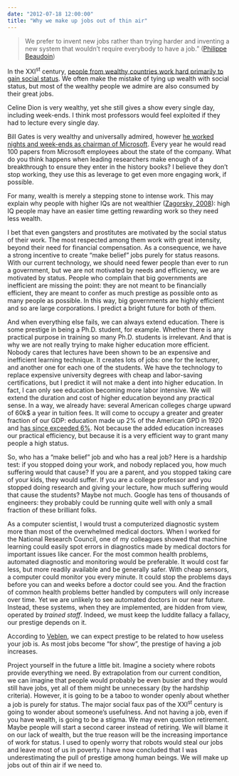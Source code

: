 ```yaml
---
date: "2012-07-18 12:00:00"
title: "Why we make up jobs out of thin air"
---
```




> We prefer to invent new jobs rather than trying harder and inventing a new system that wouldn&rsquo;t require everybody to have a job.&rdquo; ([Philippe Beaudoin](https://plus.google.com/+PhilippeBeaudoin/posts/2MVoo5KG1eP))


In the XXI<sup>st</sup> century, [people from wealthy countries work hard primarily to gain social status](/lemire/blog/2011/03/07/jobless-recovery-the-luddite-fallacy-and-the-4-hour-workweek/). We often make the mistake of tying up wealth with social status, but most of the wealthy people we admire are also consumed by their great jobs.

Celine Dion is very wealthy, yet she still gives a show every single day, including week-ends. I think most professors would feel exploited if they had to lecture every single day.

Bill Gates is very wealthy and universally admired, however [he worked nights and week-ends as chairman of Microsoft](http://money.cnn.com/2006/03/30/news/newsmakers/gates_howiwork_fortune/). Every year he would read 100&nbsp;papers from Microsoft employees about the state of the company.
What do you think happens when leading researchers make enough of a breakthrough to ensure they enter in the history books? I believe they don&rsquo;t stop working, they use this as leverage to get even more engaging work, if possible.

For many, wealth is merely a stepping stone to intense work. This may explain why people with higher IQs are not wealthier ([Zagorsky, 2008](http://www.sciencedirect.com/science/article/pii/S0160289607000219)): high IQ people may have an easier time getting rewarding work so they need less wealth.

I bet that even gangsters and prostitutes are motivated by the social status of their work. The most respected among them work with great intensity, beyond their need for financial compensation.
As a consequence, we have a strong incentive to create &ldquo;make belief&rdquo; jobs purely for status reasons. With our current technology, we should need fewer people than ever to run a government, but we are not motivated by needs and efficiency, we are motivated by status. People who complain that big governments are inefficient are missing the point: they are not meant to be financially efficient, they are meant to confer as much prestige as possible onto as many people as possible. In this way, big governments are highly efficient and so are large corporations. I predict a bright future for both of them.

And when everything else fails, we can always extend education. There is some prestige in being a Ph.D. student, for example. Whether there is any practical purpose in training so many Ph.D. students is irrelevant. And that is why we are not really trying to make higher education more efficient. Nobody cares that lectures have been shown to be an expensive and inefficient learning technique. It creates lots of jobs: one for the lecturer, and another one for each one of the students. We have the technology to replace expensive university degrees with cheap and labor-saving certifications, but I predict it will not make a dent into higher education. In fact, I can only see education becoming more labor intensive. We will extend the duration and cost of higher education beyond any practical sense. In a way, we already have: several American colleges charge upward of 60k$ a year in tuition fees. It will come to occupy a greater and greater fraction of our GDP: education made up 2% of the American GPD in 1920 and [has since exceeded 6%](http://www.usgovernmentspending.com/education_spending). Not because the added education increases our practical efficiency, but because it is a very efficient way to grant many people a high status.

So, who has a &ldquo;make belief&rdquo; job and who has a real job? Here is a hardship test: if you stopped doing your work, and nobody replaced you, how much suffering would that cause? If you are a parent, and you stopped taking care of your kids, they would suffer. If you are a college professor and you stopped doing research and giving your lecture, how much suffering would that cause the students? Maybe not much. Google has tens of thousands of engineers: they probably could be running quite well with only a small fraction of these brilliant folks.

As a computer scientist, I would trust a computerized diagnostic system more than most of the overwhelmed medical doctors. When I worked for the National Research Council, one of my colleagues showed that machine learning could easily spot errors in diagnostics made by medical doctors for important issues like cancer. For the most common health problems, automated diagnostic and monitoring would be preferable. It would cost far less, but more readily available and be generally safer. With cheap sensors, a computer could monitor you every minute. It could stop the problems days before you can and weeks before a doctor could see you. And the fraction of common health problems better handled by computers will only increase over time. Yet we are unlikely to see automated doctors in our near future. Instead, these systems, when they are implemented, are hidden from view, operated by <em>trained staff</em>. Indeed, we must keep the luddite fallacy a fallacy, our prestige depends on it.

According to [Veblen](https://en.wikipedia.org/wiki/Thorstein_Veblen), we can expect prestige to be related to how useless your job is. As most jobs become &ldquo;for show&rdquo;, the prestige of having a job increases.

Project yourself in the future a little bit. Imagine a society where robots provide everything we need. By extrapolation from our current condition, we can imagine that people would probably be even busier and they would still have jobs, yet all of them might be unnecessary (by the hardship criteria). However, it is going to be a taboo to wonder openly about whether a job is purely for status. The major social faux pas of the XXI<sup>st</sup> century is going to wonder about someone&rsquo;s usefulness. And not having a job, even if you have wealth, is going to be a stigma. We may even question retirement. Maybe people will start a second career instead of retiring. We will blame it on our lack of wealth, but the true reason will be the increasing importance of work for status.
I used to openly worry that robots would steal our jobs and leave most of us in poverty. I have now concluded that I was underestimating the pull of prestige among human beings. We will make up jobs out of thin air if we need to.

